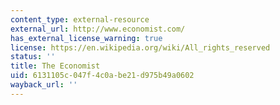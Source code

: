 ```yaml
---
content_type: external-resource
external_url: http://www.economist.com/
has_external_license_warning: true
license: https://en.wikipedia.org/wiki/All_rights_reserved
status: ''
title: The Economist
uid: 6131105c-047f-4c0a-be21-d975b49a0602
wayback_url: ''
---
```


